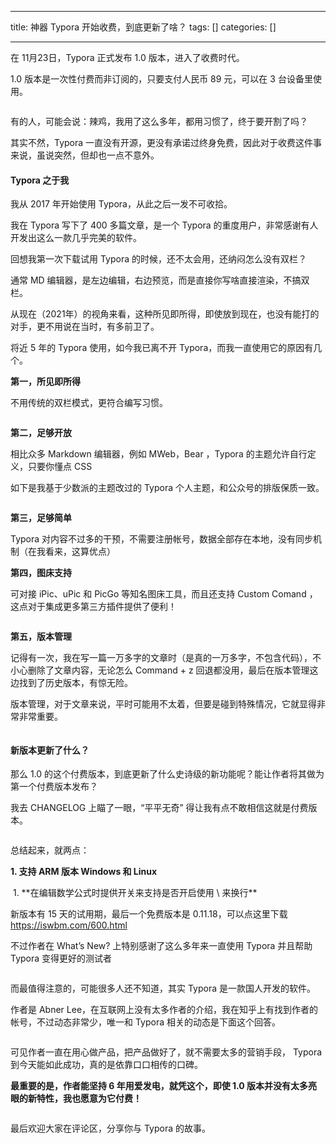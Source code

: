 
--- 
title:  神器 Typora 开始收费，到底更新了啥？ 
tags: []
categories: [] 

---
在 11月23日，Typora 正式发布 1.0 版本，进入了收费时代。

1.0 版本是一次性付费而非订阅的，只要支付人民币 89 元，可以在 3 台设备里使用。

<img src="https://img-blog.csdnimg.cn/img_convert/da3c69a86360cf76db7b6fd85f9e82c3.png" alt="">

有的人，可能会说：辣鸡，我用了这么多年，都用习惯了，终于要开割了吗？

其实不然，Typora 一直没有开源，更没有承诺过终身免费，因此对于收费这件事来说，虽说突然，但却也一点不意外。

#### Typora 之于我

我从 2017 年开始使用 Typora，从此之后一发不可收拾。

我在 Typora 写下了 400 多篇文章，是一个 Typora 的重度用户，非常感谢有人开发出这么一款几乎完美的软件。

回想我第一次下载试用 Typora 的时候，还不太会用，还纳闷怎么没有双栏？

通常 MD 编辑器，是左边编辑，右边预览，而是直接你写啥直接渲染，不搞双栏。

从现在（2021年）的视角来看，这种所见即所得，即使放到现在，也没有能打的对手，更不用说在当时，有多前卫了。

将近 5 年的 Typora 使用，如今我已离不开 Typora，而我一直使用它的原因有几个。

**第一，所见即所得**

不用传统的双栏模式，更符合编写习惯。

<img src="https://img-blog.csdnimg.cn/img_convert/b8cc6d814dcf157dfe841e842bb7c21d.gif" alt="">

**第二，足够开放**

相比众多 Markdown 编辑器，例如 MWeb，Bear ，Typora 的主题允许自行定义，只要你懂点 CSS

如下是我基于少数派的主题改过的 Typora 个人主题，和公众号的排版保质一致。

<img src="https://img-blog.csdnimg.cn/img_convert/3fd1b2bebee8fc6ae50ec96996a37ebc.png" alt="">

**第三，足够简单**

Typora 对内容不过多的干预，不需要注册帐号，数据全部存在本地，没有同步机制（在我看来，这算优点）

**第四，图床支持**

可对接 iPic、uPic 和 PicGo 等知名图床工具，而且还支持 Custom Comand ，这点对于集成更多第三方插件提供了便利！

<img src="https://img-blog.csdnimg.cn/img_convert/e9c1eb7cc017fdfcd06a93e351accf5b.png" alt="">

**第五，版本管理**

记得有一次，我在写一篇一万多字的文章时（是真的一万多字，不包含代码），不小心删除了文章内容，无论怎么 Command + z 回退都没用，最后在版本管理这边找到了历史版本，有惊无险。

版本管理，对于文章来说，平时可能用不太着，但要是碰到特殊情况，它就显得非常非常重要。

<img src="https://img-blog.csdnimg.cn/img_convert/5c26850fa60edc9ac7ea8507d7d147e5.png" alt="">

#### 新版本更新了什么？

那么 1.0 的这个付费版本，到底更新了什么史诗级的新功能呢？能让作者将其做为第一个付费版本发布？

我去 CHANGELOG 上瞄了一眼，“平平无奇” 得让我有点不敢相信这就是付费版本。

<img src="https://img-blog.csdnimg.cn/img_convert/432164cfe29737b4b30c6020e4c93186.png" alt="">

总结起来，就两点：

**1. 支持 ARM 版本 Windows 和 Linux**

<img src="https://img-blog.csdnimg.cn/img_convert/2730c2909867c5294e3ae0ecddd039d6.png" alt="">
1. **在编辑数学公式时提供开关来支持是否开启使用 \ 来换行**
<img src="https://img-blog.csdnimg.cn/img_convert/93b39a1c8ebea1b6d65bdc97c54ec565.png" alt="">

新版本有 15 天的试用期，最后一个免费版本是 0.11.18，可以点这里下载 https://iswbm.com/600.html

不过作者在 What’s New? 上特别感谢了这么多年来一直使用 Typora 并且帮助 Typora 变得更好的测试者

<img src="https://img-blog.csdnimg.cn/img_convert/54a9a4ca6923758e165f21231f1b03de.png" alt="">

而最值得注意的，可能很多人还不知道，其实 Typora 是一款国人开发的软件。

作者是 Abner Lee，在互联网上没有太多作者的介绍，我在知乎上有找到作者的帐号，不过动态非常少，唯一和 Typora 相关的动态是下面这个回答。

<img src="https://img-blog.csdnimg.cn/img_convert/0f14494756be36f74aba0adcfe5db33c.png" alt="">

可见作者一直在用心做产品，把产品做好了，就不需要太多的营销手段， Typora 到今天能如此成功，真的是依靠口口相传的口碑。

**最重要的是，作者能坚持 6 年用爱发电，就凭这个，即使 1.0 版本并没有太多亮眼的新特性，我也愿意为它付费！**

<img src="https://img-blog.csdnimg.cn/img_convert/f2b4678f2924f35eee2628d8eb1c9907.png" alt="">

最后欢迎大家在评论区，分享你与 Typora 的故事。
